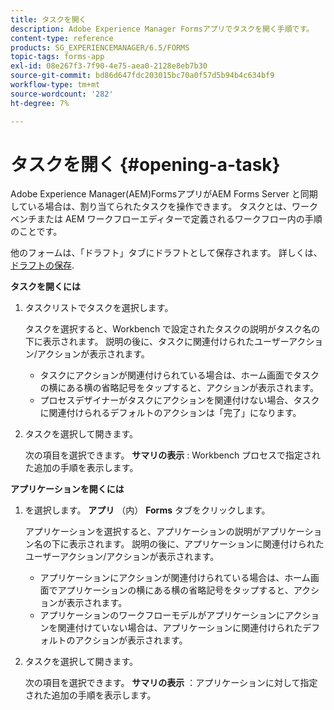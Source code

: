 ```yaml
---
title: タスクを開く
description: Adobe Experience Manager Formsアプリでタスクを開く手順です。
content-type: reference
products: SG_EXPERIENCEMANAGER/6.5/FORMS
topic-tags: forms-app
exl-id: 08e267f3-7f90-4e75-aea0-2128e8eb7b30
source-git-commit: bd86d647fdc203015bc70a0f57d5b94b4c634bf9
workflow-type: tm+mt
source-wordcount: '282'
ht-degree: 7%

---
```


# タスクを開く {#opening-a-task}

Adobe Experience Manager(AEM)FormsアプリがAEM Forms Server と同期している場合は、割り当てられたタスクを操作できます。 タスクとは、ワークベンチまたは AEM ワークフローエディターで定義されるワークフロー内の手順のことです。

他のフォームは、「ドラフト」タブにドラフトとして保存されます。 詳しくは、 [ドラフトの保存](/help/forms/using/save-as-draft.md).

**タスクを開くには**

1. タスクリストでタスクを選択します。

   タスクを選択すると、Workbench で設定されたタスクの説明がタスク名の下に表示されます。 説明の後に、タスクに関連付けられたユーザーアクション/アクションが表示されます。

   * タスクにアクションが関連付けられている場合は、ホーム画面でタスクの横にある横の省略記号をタップすると、アクションが表示されます。
   * プロセスデザイナーがタスクにアクションを関連付けない場合、タスクに関連付けられるデフォルトのアクションは「完了」になります。

1. タスクを選択して開きます。

   次の項目を選択できます。 **サマリの表示** : Workbench プロセスで指定された追加の手順を表示します。

**アプリケーションを開くには**

1. を選択します。 **アプリ** （内） **Forms** タブをクリックします。

   アプリケーションを選択すると、アプリケーションの説明がアプリケーション名の下に表示されます。 説明の後に、アプリケーションに関連付けられたユーザーアクション/アクションが表示されます。

   * アプリケーションにアクションが関連付けられている場合は、ホーム画面でアプリケーションの横にある横の省略記号をタップすると、アクションが表示されます。
   * アプリケーションのワークフローモデルがアプリケーションにアクションを関連付けていない場合は、アプリケーションに関連付けられたデフォルトのアクションが表示されます。

1. タスクを選択して開きます。

   次の項目を選択できます。 **サマリの表示** ：アプリケーションに対して指定された追加の手順を表示します。
